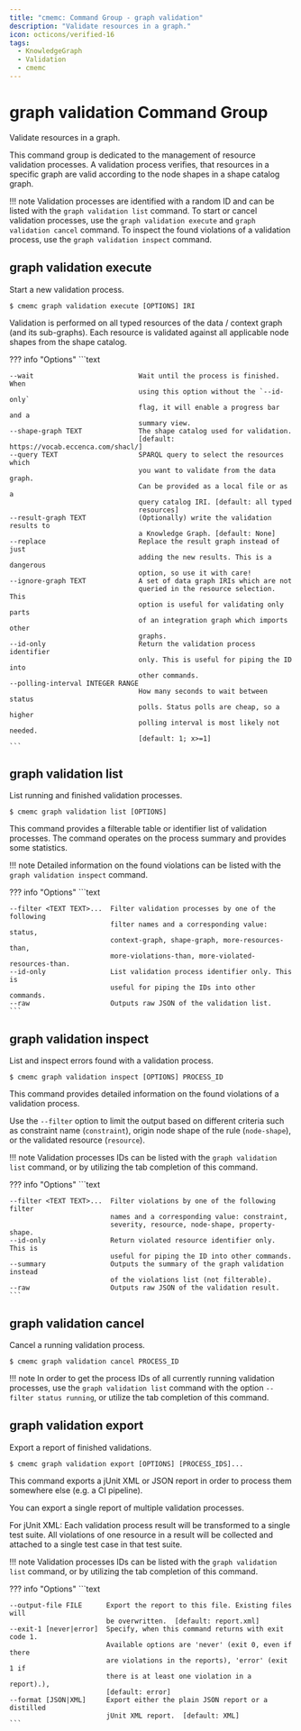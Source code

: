 ```yaml
---
title: "cmemc: Command Group - graph validation"
description: "Validate resources in a graph."
icon: octicons/verified-16
tags:
  - KnowledgeGraph
  - Validation
  - cmemc
---
```

# graph validation Command Group
<!-- This file was generated - DO NOT CHANGE IT MANUALLY -->

Validate resources in a graph.

This command group is dedicated to the management of resource validation processes. A validation process verifies, that resources in a specific graph are valid according to the node shapes in a shape catalog graph.

!!! note
    Validation processes are identified with a random ID and can be listed with the `graph validation list` command. To start or cancel validation processes, use the `graph validation execute` and `graph validation cancel` command. To inspect the found violations of a validation process, use the `graph validation inspect` command.



## graph validation execute

Start a new validation process.

```shell-session title="Usage"
$ cmemc graph validation execute [OPTIONS] IRI
```




Validation is performed on all typed resources of the data / context graph (and its sub-graphs). Each resource is validated against all applicable node shapes from the shape catalog.



??? info "Options"
    ```text

    --wait                          Wait until the process is finished. When
                                    using this option without the `--id-only`
                                    flag, it will enable a progress bar and a
                                    summary view.
    --shape-graph TEXT              The shape catalog used for validation.
                                    [default: https://vocab.eccenca.com/shacl/]
    --query TEXT                    SPARQL query to select the resources which
                                    you want to validate from the data graph.
                                    Can be provided as a local file or as a
                                    query catalog IRI. [default: all typed
                                    resources]
    --result-graph TEXT             (Optionally) write the validation results to
                                    a Knowledge Graph. [default: None]
    --replace                       Replace the result graph instead of just
                                    adding the new results. This is a dangerous
                                    option, so use it with care!
    --ignore-graph TEXT             A set of data graph IRIs which are not
                                    queried in the resource selection. This
                                    option is useful for validating only parts
                                    of an integration graph which imports other
                                    graphs.
    --id-only                       Return the validation process identifier
                                    only. This is useful for piping the ID into
                                    other commands.
    --polling-interval INTEGER RANGE
                                    How many seconds to wait between status
                                    polls. Status polls are cheap, so a higher
                                    polling interval is most likely not needed.
                                    [default: 1; x>=1]
    ```

## graph validation list

List running and finished validation processes.

```shell-session title="Usage"
$ cmemc graph validation list [OPTIONS]
```




This command provides a filterable table or identifier list of validation processes. The command operates on the process summary and provides some statistics.

!!! note
    Detailed information on the found violations can be listed with the `graph validation inspect` command.




??? info "Options"
    ```text

    --filter <TEXT TEXT>...  Filter validation processes by one of the following
                             filter names and a corresponding value: status,
                             context-graph, shape-graph, more-resources-than,
                             more-violations-than, more-violated-resources-than.
    --id-only                List validation process identifier only. This is
                             useful for piping the IDs into other commands.
    --raw                    Outputs raw JSON of the validation list.
    ```

## graph validation inspect

List and inspect errors found with a validation process.

```shell-session title="Usage"
$ cmemc graph validation inspect [OPTIONS] PROCESS_ID
```




This command provides detailed information on the found violations of a validation process.

Use the ``--filter`` option to limit the output based on different criteria such as constraint name (`constraint`), origin node shape of the rule (`node-shape`), or the validated resource (`resource`).

!!! note
    Validation processes IDs can be listed with the `graph validation list` command, or by utilizing the tab completion of this command.




??? info "Options"
    ```text

    --filter <TEXT TEXT>...  Filter violations by one of the following filter
                             names and a corresponding value: constraint,
                             severity, resource, node-shape, property-shape.
    --id-only                Return violated resource identifier only. This is
                             useful for piping the ID into other commands.
    --summary                Outputs the summary of the graph validation instead
                             of the violations list (not filterable).
    --raw                    Outputs raw JSON of the validation result.
    ```

## graph validation cancel

Cancel a running validation process.

```shell-session title="Usage"
$ cmemc graph validation cancel PROCESS_ID
```




!!! note
    In order to get the process IDs of all currently running validation processes, use the `graph validation list` command with the option `--filter status running`, or utilize the tab completion of this command.




## graph validation export

Export a report of finished validations.

```shell-session title="Usage"
$ cmemc graph validation export [OPTIONS] [PROCESS_IDS]...
```




This command exports a jUnit XML or JSON report in order to process them somewhere else (e.g. a CI pipeline).

You can export a single report of multiple validation processes.

For jUnit XML: Each validation process result will be transformed to a single test suite. All violations of one resource in a result will be collected and attached to a single test case in that test suite.

!!! note
    Validation processes IDs can be listed with the `graph validation list` command, or by utilizing the tab completion of this command.




??? info "Options"
    ```text

    --output-file FILE      Export the report to this file. Existing files will
                            be overwritten.  [default: report.xml]
    --exit-1 [never|error]  Specify, when this command returns with exit code 1.
                            Available options are 'never' (exit 0, even if there
                            are violations in the reports), 'error' (exit 1 if
                            there is at least one violation in a report).),
                            [default: error]
    --format [JSON|XML]     Export either the plain JSON report or a distilled
                            jUnit XML report.  [default: XML]
    ```

